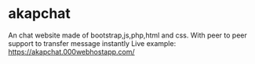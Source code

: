 # akapchat
An chat website made of bootstrap,js,php,html and css. With peer to peer support to transfer message instantly
Live example: https://akapchat.000webhostapp.com/
